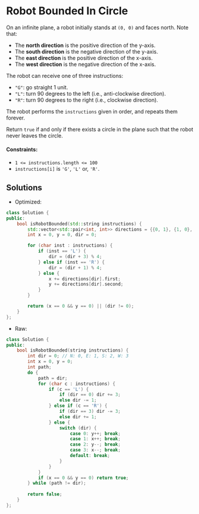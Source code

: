 # Robot Bounded In Circle
On an infinite plane, a robot initially stands at `(0, 0)` and faces north. Note that:
- The **north direction** is the positive direction of the y-axis.
- The **south direction** is the negative direction of the y-axis.
- The **east direction** is the positive direction of the x-axis.
- The **west direction** is the negative direction of the x-axis.

The robot can receive one of three instructions:
- `"G"`: go straight 1 unit.
- `"L"`: turn 90 degrees to the left (i.e., anti-clockwise direction).
- `"R"`: turn 90 degrees to the right (i.e., clockwise direction).

The robot performs the `instructions` given in order, and repeats them forever.

Return `true` if and only if there exists a circle in the plane such that the robot never leaves the circle.

#### Constraints:
- `1 <= instructions.length <= 100`
- `instructions[i]` is `'G'`, `'L'` or, `'R'`.

## Solutions
- Optimized:
```cpp
class Solution {
public:
    bool isRobotBounded(std::string instructions) {
        std::vector<std::pair<int, int>> directions = {{0, 1}, {1, 0}, {0, -1}, {-1, 0}};
        int x = 0, y = 0, dir = 0; 

        for (char inst : instructions) {
            if (inst == 'L') {
                dir = (dir + 3) % 4; 
            } else if (inst == 'R') {
                dir = (dir + 1) % 4; 
            } else {
                x += directions[dir].first;
                y += directions[dir].second;
            }
        }

        return (x == 0 && y == 0) || (dir != 0);
    }
};
```
- Raw:
```cpp
class Solution {
public:
    bool isRobotBounded(string instructions) {
        int dir = 0; // N: 0, E: 1, S: 2, W: 3
        int x = 0, y = 0;
        int path;
        do {
            path = dir;
            for (char c : instructions) {
                if (c == 'L') {
                    if (dir == 0) dir += 3;
                    else dir -= 1;
                } else if (c == 'R') {
                    if (dir == 3) dir -= 3;
                    else dir += 1;
                } else {
                    switch (dir) {
                        case 0: y++; break;
                        case 1: x++; break;
                        case 2: y--; break;
                        case 3: x--; break;
                        default: break;
                    }
                }
            }
            if (x == 0 && y == 0) return true;
        } while (path != dir);
        
        return false;
    }
};
```

